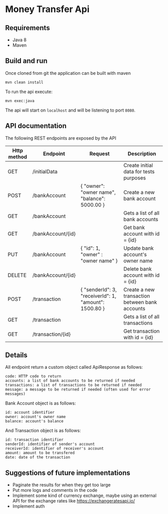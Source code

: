 # Money Transfer Api

## Requirements
* Java 8
* Maven


## Build and run
Once cloned from git the application can be built with maven

    mvn clean install

To run the api execute:

    mvn exec:java
    
The api will start on `localhost` and will be listening to port `8080`.

## API documentation
The following REST endpoints are exposed by the API

| Http method | Endpoint                                        | Request                                               | Description                                                    |
|-------------|-------------------------------------------------|-------------------------------------------------------|----------------------------------------------------------------|
| GET         | /initialData                                    |                                                       | Create initial data for tests purposes                         |
| POST        | /bankAccount                                    | { "owner": "owner name", "balance": 5000.00 }         | Create a new bank account                                      |
| GET         | /bankAccount                                    |                                                       | Gets a list of all bank accounts                               |
| GET         | /bankAccount/{id}                               |                                                       | Get bank account with id = {id}                                |
| PUT         | /bankAccount                                    | { "id": 1, "owner" : "owner name" }                   | Update bank account's owner name                               |
| DELETE      | /bankAccount/{id}                               |                                                       | Delete bank account with id = {id}                             |
| POST        | /transaction                                    | { "senderId": 3, "receiverId": 1, "amount": 1500.80 } | Create a new transaction between bank accounts                 |
| GET         | /transaction                                    |                                                       | Gets a list of all transactions                                |
| GET         | /transaction/{id}                               |                                                       | Get transaction with id = {id}                                 |

## Details
All endpoint return a custom object called ApiResponse as follows:

    code: HTTP code to return
    accounts: a list of bank accounts to be returned if needed
    transactions: a list of transactions to be returned if needed
    message: a message to be returned if needed (often used for error messages)
    
Bank Account object is as follows:

    id: account identifier
    owner: account's owner name
    balance: account's balance
    
And Transaction object is as follows:

    id: transaction identifier
    senderId: identifier of sender's account
    receiverId: identifier of receiver's account
    amount: amount to be transfered
    date: date of the transaction
    
## Suggestions of future implementations
* Paginate the results for when they get too large
* Put more logs and comments in the code
* Implement some kind of currency exchange, maybe using an external API for the exchange rates like https://exchangeratesapi.io/
* Implement auth
